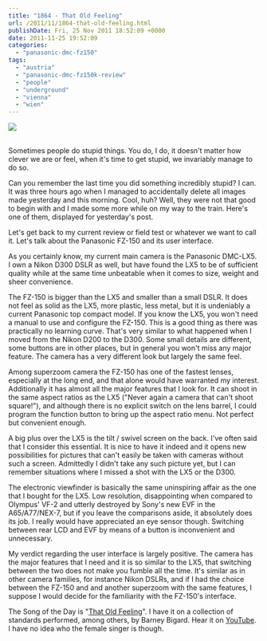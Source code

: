 ```yaml
---
title: "1864 - That Old Feeling"
url: /2011/11/1864-that-old-feeling.html
publishDate: Fri, 25 Nov 2011 18:52:09 +0000
date: 2011-11-25 19:52:09
categories: 
  - "panasonic-dmc-fz150"
tags: 
  - "austria"
  - "panasonic-dmc-fz150k-review"
  - "people"
  - "underground"
  - "vienna"
  - "wien"
---
```

<div class="container">
<div class="center"><a target="_blank" href="https://d25zfm9zpd7gm5.cloudfront.net/1200x1200/2011/20111125_170307_ps.jpg"><img src="https://d25zfm9zpd7gm5.cloudfront.net/0600x0600/2011/20111125_170307_ps.jpg" /></a></div>
</div>
<br />

Sometimes people do stupid things. You do, I do, it doesn't matter how clever we are or feel, when it's time to get stupid, we invariably manage to do so.

Can you remember the last time you did something incredibly stupid? I can. It was three hours ago when I managed to accidentally delete all images made yesterday and this morning. Cool, huh? Well, they were not that good to begin with and I made some more while on my way to the train. Here's one of them, displayed for yesterday's post.

Let's get back to my current review or field test or whatever we want to call it. Let's talk about the Panasonic FZ-150 and its user interface.

As you certainly know, my current main camera is the Panasonic DMC-LX5. I own a Nikon D300 DSLR as well, but have found the LX5 to be of sufficient quality while at the same time unbeatable when it comes to size, weight and sheer convenience.

 The FZ-150 is bigger than the LX5 and smaller than a small DSLR. It does not feel as solid as the LX5, more plastic, less metal, but it is undeniably a current Panasonic top compact model. If you know the LX5, you won't need a manual to use and configure the FZ-150. This is a good thing as there was practically no learning curve. That's very similar to what happened when I moved from the Nikon D200 to the D300. Some small details are different, some buttons are in other places, but in general you won't miss any major feature. The camera has a very different look but largely the same feel.

Among superzoom camera the FZ-150 has one of the fastest lenses, especially  at the long end, and that alone would have warranted my interest. Additionally it has almost all the major features that I look for. It can shoot in the same aspect ratios as the LX5 ("Never again a camera that can't shoot square!"), and although there is no explicit switch on the lens barrel, I could program the function button to bring up the aspect ratio menu. Not perfect but convenient enough.

A big plus over the LX5 is the tilt / swivel screen on the back. I've often said that I consider this essential. It is nice to have it indeed and it opens new possibilities for pictures that can't easily be taken with cameras without such a screen. Admittedly I didn't take any such picture yet, but I can remember situations where I missed a shot with the LX5 or the D300.

 The electronic viewfinder is basically the same uninspiring affair as the one that I bought for the LX5. Low resolution, disappointing when compared to Olympus' VF-2 and utterly destroyed by Sony's new EVF in the A65/A77/NEX-7, but if you leave the comparisons aside, it absolutely does its job. I really would have appreciated an eye sensor though. Switching between rear LCD and EVF by means of a button is inconvenient and unnecessary. 

My verdict regarding the user interface is largely positive. The camera has the major features that I need and it is so similar to the LX5, that switching between the two does not make you fumble all the time. It's similar as in other camera families, for instance Nikon DSLRs, and if I had the choice between the FZ-150 and and another superzoom with the same features, I suppose I would decide for the familiarity with the FZ-150's interface.

The Song of the Day is "<a href="http://www.lyricsmode.com/lyrics/k/kitty_kallen/that_old_feeling.html" target="_blank">That Old Feeling</a>". I have it on a collection of standards performed, among others, by Barney Bigard. Hear it on <a href="http://www.youtube.com/watch?v=Zsp6Y4pASZg" target="_blank">YouTube</a>. I have no idea who the female singer is though.
